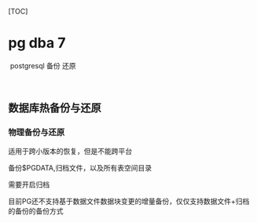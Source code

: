 [TOC]

# pg dba 7



​	postgresql 备份 还原

​	

## 数据库热备份与还原



### 物理备份与还原

适用于跨小版本的恢复，但是不能跨平台

备份$PGDATA,归档文件，以及所有表空间目录

需要开启归档

目前PG还不支持基于数据文件数据块变更的增量备份，仅仅支持数据文件+归档的备份的备份方式


